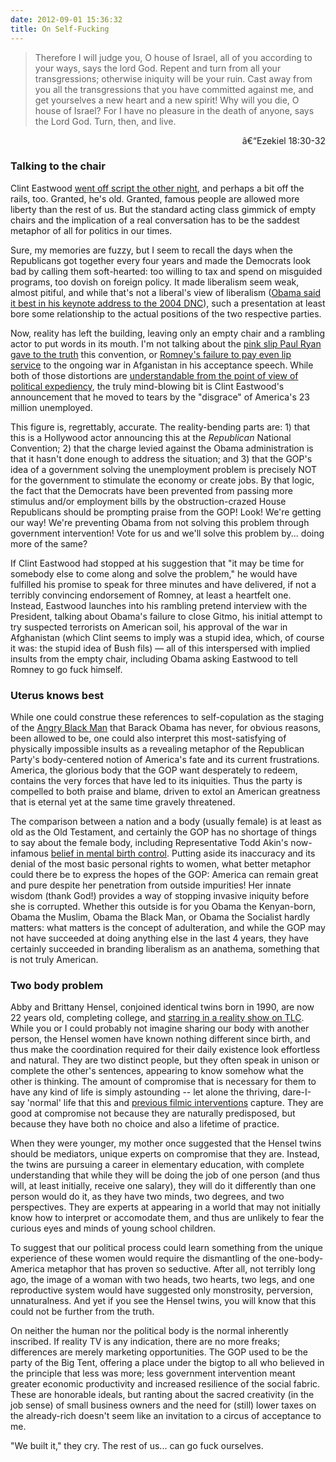 ```yaml
---
date: 2012-09-01 15:36:32
title: On Self-Fucking
---
```


<blockquote>Therefore I will judge you, O house of Israel, all of you according to your ways, says the lord God. Repent and turn from all your transgressions; otherwise iniquity will be your ruin. Cast away from you all the transgressions that you have committed against me, and get yourselves a new heart and a new spirit! Why will you die, O house of Israel? For I have no pleasure in the death of anyone, says the Lord God. Turn, then, and live.</blockquote>
<p style="text-align: right;">â€“Ezekiel 18:30-32</p>

<h3 style="text-align: left;">Talking to the chair</h3>
<p style="text-align: left;">Clint Eastwood <a href="http://www.youtube.com/watch?v=qiHNVYRTKP8" target="_blank">went off script the other night</a>, and perhaps a bit off the rails, too. Granted, he's old. Granted, famous people are allowed more liberty than the rest of us. But the standard acting class gimmick of empty chairs and the implication of a real conversation has to be the saddest metaphor of all for politics in our times.</p>
<p style="text-align: left;"><!--more--></p>
<p style="text-align: left;">Sure, my memories are fuzzy, but I seem to recall the days when the Republicans got together every four years and made the Democrats look bad by calling them soft-hearted: too willing to tax and spend on misguided programs, too dovish on foreign policy. It made liberalism seem weak, almost pitiful, and while that's not a liberal's view of liberalism (<a href="http://www.youtube.com/watch?v=eWynt87PaJ0" target="_blank">Obama said it best in his keynote address to the 2004 DNC</a>), such a presentation at least bore some relationship to the actual positions of the two respective parties.</p>
<p style="text-align: left;">Now, reality has left the building, leaving only an empty chair and a rambling actor to put words in its mouth. I'm not talking about the <a href="http://www.nytimes.com/2012/08/31/us/politics/ryans-speech-contained-a-litany-of-falsehoods.html" target="_blank">pink slip Paul Ryan gave to the truth</a> this convention, or <a href="http://www.weeklystandard.com/blogs/what-war_651279.html" target="_blank">Romney's failure to pay even lip service</a> to the ongoing war in Afganistan in his acceptance speech. While both of those distortions are <a href="http://www.thedailyshow.com/watch/thu-august-30-2012/rnc-2012---the-road-to-jeb-bush-2016---we-can-change-that" target="_blank">understandable from the point of view of political expediency</a>, the truly mind-blowing bit is Clint Eastwood's announcement that he moved to tears by the "disgrace" of America's 23 million unemployed.</p>
<p style="text-align: left;">This figure is, regrettably, accurate. The reality-bending parts are: 1) that this is a Hollywood actor announcing this at the <em>Republican</em> National Convention; 2) that the charge levied against the Obama administration is that it hasn't done enough to address the situation; and 3) that the GOP's idea of a government solving the unemployment problem is precisely NOT for the government to stimulate the economy or create jobs. By that logic, the fact that the Democrats have been prevented from passing more stimulus and/or employment bills by the obstruction-crazed House Republicans should be prompting praise from the GOP! Look! We're getting our way! We're preventing Obama from not solving this problem through government intervention! Vote for us and we'll solve this problem by... doing more of the same?</p>
<p style="text-align: left;">If Clint Eastwood had stopped at his suggestion that "it may be time for somebody else to come along and solve the problem," he would have fulfilled his promise to speak for three minutes and have delivered, if not a terribly convincing endorsement of Romney, at least a heartfelt one. Instead, Eastwood launches into his rambling pretend interview with the President, talking about Obama's failure to close Gitmo, his initial attempt to try suspected terrorists on American soil, his approval of the war in Afghanistan (which Clint seems to imply was a stupid idea, which, of course it was: the stupid idea of Bush fils) — all of this interspersed with implied insults from the empty chair, including Obama asking Eastwood to tell Romney to go fuck himself.</p>

<h3 style="text-align: left;">Uterus knows best</h3>
<p style="text-align: left;">While one could construe these references to self-copulation as the staging of the <a href="http://www.theatlantic.com/magazine/archive/2012/09/fear-of-a-black-president/309064/" target="_blank">Angry Black Man</a> that Barack Obama has never, for obvious reasons, been allowed to be, one could also interpret this most-satisfying of physically impossible insults as a revealing metaphor of the Republican Party's body-centered notion of America's fate and its current frustrations. America, the glorious body that the GOP want desperately to redeem, contains the very forces that have led to its iniquities. Thus the party is compelled to both praise and blame, driven to extol an American greatness that is eternal yet at the same time gravely threatened.</p>
<p style="text-align: left;">The comparison between a nation and a body (usually female) is at least as old as the Old Testament, and certainly the GOP has no shortage of things to say about the female body, including Representative Todd Akin's now-infamous <a href="http://www.nytimes.com/2012/08/24/opinion/the-medieval-roots-of-todd-akins-theories.html" target="_blank">belief in mental birth control</a>. Putting aside its inaccuracy and its denial of the most basic personal rights to women, what better metaphor could there be to express the hopes of the GOP: America can remain great and pure despite her penetration from outside impurities! Her innate wisdom (thank God!) provides a way of stopping invasive iniquity before she is corrupted. Whether this outside is for you Obama the Kenyan-born, Obama the Muslim, Obama the Black Man, or Obama the Socialist hardly matters: what matters is the concept of adulteration, and while the GOP may not have succeeded at doing anything else in the last 4 years, they have certainly succeeded in branding liberalism as an anathema, something that is not truly American.</p>

<h3 style="text-align: left;">Two body problem</h3>
<p style="text-align: left;">Abby and Brittany Hensel, conjoined identical twins born in 1990, are now 22 years old, completing college, and <a href="http://tlc.howstuffworks.com/tv/abby-and-brittany/videos" target="_blank">starring in a reality show on TLC</a>. While you or I could probably not imagine sharing our body with another person, the Hensel women have known nothing different since birth, and thus make the coordination required for their daily existence look effortless and natural. They are two distinct people, but they often speak in unison or complete the other's sentences, appearing to know somehow what the other is thinking. The amount of compromise that is necessary for them to have any kind of life is simply astounding -- let alone the thriving, dare-I-say 'normal' life that this and <a href="http://en.wikipedia.org/wiki/Abigail_and_Brittany_Hensel#Media_appearances" target="_blank">previous filmic interventions</a> capture. They are good at compromise not because they are naturally predisposed, but because they have both no choice and also a lifetime of practice.</p>
When they were younger, my mother once suggested that the Hensel twins should be mediators, unique experts on compromise that they are. Instead, the twins are pursuing a career in elementary education, with complete understanding that while they will be doing the job of one person (and thus will, at least initially, receive one salary), they will do it differently than one person would do it, as they have two minds, two degrees, and two perspectives. They are experts at appearing in a world that may not initially know how to interpret or accomodate them, and thus are unlikely to fear the curious eyes and minds of young school children.

To suggest that our political process could learn something from the unique experience of these women would require the dismantling of the one-body-America metaphor that has proven so seductive. After all, not terribly long ago, the image of a woman with two heads, two hearts, two legs, and one reproductive system would have suggested only monstrosity, perversion, unnaturalness. And yet if you see the Hensel twins, you will know that this could not be further from the truth.

On neither the human nor the political body is the normal inherently inscribed. If reality TV is any indication, there are no more freaks; differences are merely marketing opportunities. The GOP used to be the party of the Big Tent, offering a place under the bigtop to all who believed in the principle that less was more; less government intervention meant greater economic productivity and increased resilience of the social fabric. These are honorable ideals, but ranting about the sacred creativity (in the job sense) of small business owners and the need for (still) lower taxes on the already-rich doesn't seem like an invitation to a circus of acceptance to me.

"We built it," they cry. The rest of us... can go fuck ourselves.
